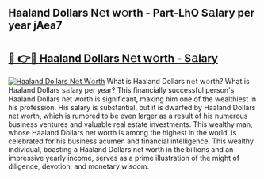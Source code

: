 ## Haaland Dollars N𝚎t w𝚘rth - Part-LhO S𝚊lary per year jAea7

# <h2><a href="http://gc2854.nevu.top/?p=Haaland+Dollars">🔗 👉🔴 Haaland Dollars N𝚎t w𝚘rth - S𝚊lary</a></h2>

[![Haaland Dollars N𝚎t W𝚘rth](https://i.imgur.com/Oavwk0R.jpeg)](http://gc2854.nevu.top/?p=Haaland+Dollars)
What is Haaland Dollars n𝚎t w𝚘rth? What is Haaland Dollars s𝚊lary per year?
This financially successful person's Haaland Dollars net worth is significant, making him one of the wealthiest in his profession. His salary is substantial, but it is dwarfed by Haaland Dollars net worth, which is rumored to be even larger as a result of his numerous business ventures and valuable real estate investments. This wealthy man, whose Haaland Dollars net worth is among the highest in the world, is celebrated for his business acumen and financial intelligence. This wealthy individual, boasting a Haaland Dollars net worth in the billions and an impressive yearly income, serves as a prime illustration of the might of diligence, devotion, and monetary wisdom.
